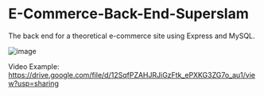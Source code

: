 # E-Commerce-Back-End-Superslam
The back end for a theoretical e-commerce site using Express and MySQL.

![image](https://user-images.githubusercontent.com/102547169/175698291-565c4017-2b1c-4f3a-85d8-0c7de366ad50.png)


Video Example:
https://drive.google.com/file/d/12SqfPZAHJRJiGzFtk_ePXKG3ZG7o_au1/view?usp=sharing
